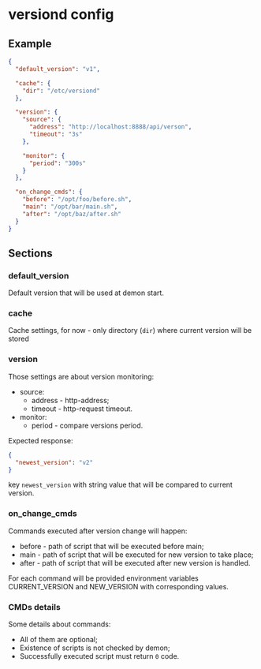# versiond config

## Example

```json
{
  "default_version": "v1",

  "cache": {
    "dir": "/etc/versiond"
  },

  "version": {
    "source": {
      "address": "http://localhost:8888/api/verson",
      "timeout": "3s"
    },

    "monitor": {
      "period": "300s"
    }
  },

  "on_change_cmds": {
    "before": "/opt/foo/before.sh",
    "main": "/opt/bar/main.sh",
    "after": "/opt/baz/after.sh"
  }
}
```

## Sections

### default_version
Default version that will be used at demon start.

### cache
Cache settings, for now - only directory (`dir`) where current version will be stored

### version
Those settings are about version monitoring:

* source:
  * address - http-address;
  * timeout - http-request timeout.
* monitor:
  * period - compare versions period.

Expected response:
```json
{
  "newest_version": "v2"
}
```
key `newest_version` with string value that will be compared to current version.

### on_change_cmds
Commands executed after version change will happen:

* before - path of script that will be executed before main;
* main - path of script that will be executed for new version to take place;
* after - path of script that will be executed after new version is handled.

For each command will be provided environment variables CURRENT_VERSION and NEW_VERSION with corresponding values.

### CMDs details

Some details about commands:
* All of them are optional;
* Existence of scripts is not checked by demon;
* Successfully executed script must return `0` code.
